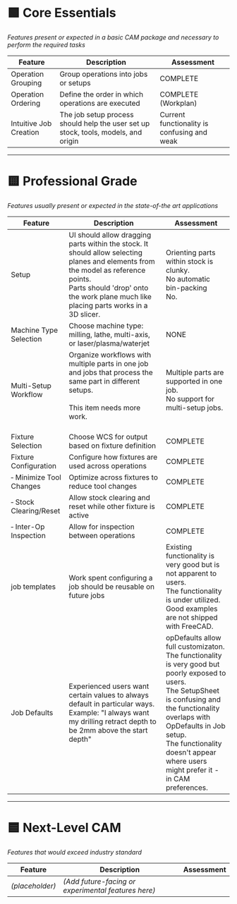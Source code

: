 # 🟩 Core Essentials
*Features present or expected in a basic CAM package and necessary to perform the required tasks*

| Feature                | Description                                                                        | Assessment                                  |
| ------------------     | -------------------------------------------------                                  | -------------------                         |
| Operation Grouping     | Group operations into jobs or setups                                               | COMPLETE                                    |
| Operation Ordering     | Define the order in which operations are executed                                  | COMPLETE (Workplan)                         |
| Intuitive Job Creation | The job setup process should help the user set up stock, tools, models, and origin | Current functionality is confusing and weak |

---

# 🟨 Professional Grade
*Features usually present or expected in the state-of-the art applications*

| Feature                 | Description                                                                                                                                                                                                                 | Assessment                                                                                                                                                                                                                                                                          |
| ----------------------- | --------------------------------------------------------------------------------------------------------------------------------------------------------------------------------------------------------------------------- | ----------------------------------------------------------------------------------------------------------------------------------------------------------------------------------------------------------------------------------------------------------------------------------- |
| Setup                   | UI should allow dragging parts within the stock. It should allow selecting planes and elements from the model as reference points.<br>Parts should 'drop' onto the work plane much like placing parts works in a 3D slicer. | Orienting parts within stock is clunky.  <br>No automatic bin-packing <br>No.                                                                                                                                                                                                       |
| Machine Type Selection  | Choose machine type: milling, lathe, multi-axis, or laser/plasma/waterjet                                                                                                                                                   | NONE                                                                                                                                                                                                                                                                                |
| Multi-Setup Workflow    | Organize workflows with multiple parts in  one job and jobs that process the same part in different setups.  <br><br>This item needs more work.<br><br>                                                                     | Multiple parts are supported in one job.<br>No support for multi-setup jobs.                                                                                                                                                                                                        |
| Fixture Selection       | Choose WCS for output based on fixture definition                                                                                                                                                                           | COMPLETE                                                                                                                                                                                                                                                                            |
| Fixture Configuration   | Configure how fixtures are used across operations                                                                                                                                                                           | COMPLETE                                                                                                                                                                                                                                                                            |
| ‑ Minimize Tool Changes | Optimize across fixtures to reduce tool changes                                                                                                                                                                             | COMPLETE                                                                                                                                                                                                                                                                            |
| ‑ Stock Clearing/Reset  | Allow stock clearing and reset while other fixture is active                                                                                                                                                                | COMPLETE                                                                                                                                                                                                                                                                            |
 ‑ Inter-Op Inspection   | Allow for inspection between operations                                                                                                                                                                                     | COMPLETE                                                                                                                                                                                                                                                                            |
| job templates           | Work spent configuring a job should be reusable on future jobs                                                                                                                                                              | Existing functionality is very good but is not apparent to users.<br>The functionality is under utilized.  Good examples are not shipped with FreeCAD.                                                                                                                              |
| Job Defaults            | Experienced users want certain values to always default in particular ways.<br>Example:  "I always want my drilling retract depth to be 2mm above the start depth"                                                          | opDefaults allow full customizaton.  The functionality is very good but poorly exposed to users. <br>The SetupSheet is confusing and the functionality overlaps with OpDefaults in Job setup.<br>The functionality doesn't appear where users might prefer it - in CAM preferences. |

---

# 🟦 Next-Level CAM
*Features that would exceed industry standard*

| Feature | Description | Assessment |
|--------|-------------|------------|
| *(placeholder)* | *(Add future-facing or experimental features here)* | |
